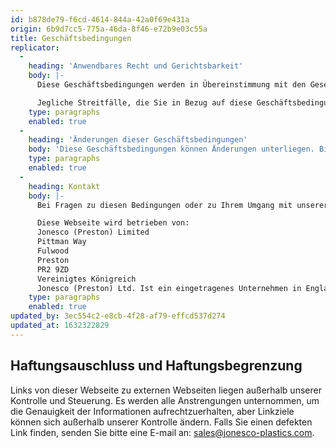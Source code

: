 ```yaml
---
id: b878de79-f6cd-4614-844a-42a0f69e431a
origin: 6b9d7cc5-775a-46da-8f46-e72b9e03c55a
title: Geschäftsbedingungen
replicator:
  -
    heading: 'Anwendbares Recht und Gerichtsbarkeit'
    body: |-
      Diese Geschäftsbedingungen werden in Übereinstimmung mit den Gesetzen in England und Wales geregelt und ausgelegt.

      Jegliche Streitfälle, die Sie in Bezug auf diese Geschäftsbedingungen oder Ihre Nutzung der Jonesco Webseite(n) (ob vertraglich oder außervertraglich) haben, unterliegen der ausschließlichen Zuständigkeit der Gerichte in England und Wales.
    type: paragraphs
    enabled: true
  -
    heading: 'Änderungen dieser Geschäftsbedingungen'
    body: 'Diese Geschäftsbedingungen können Änderungen unterliegen. Bitte überprüfen Sie diese Bedingungen regelmäßig. Sollten Sie diese Webseite nach Aktualisierungen unserer Geschäftsbedingungen weiter nutzen, stimmen Sie jeglichen Änderungen zu.'
    type: paragraphs
    enabled: true
  -
    heading: Kontakt
    body: |-
      Bei Fragen zu diesen Bedingungen oder zu Ihrem Umgang mit unserer Webseite, kontaktieren Sie uns bitte unter: privacy@jonesco-plastics.com

      Diese Webseite wird betrieben von:
      Jonesco (Preston) Limited
      Pittman Way
      Fulwood
      Preston
      PR2 9ZD
      Vereinigtes Königreich
      Jonesco (Preston) Ltd. Ist ein eingetragenes Unternehmen in England und Wales unter der Firmennummer 901751.
    type: paragraphs
    enabled: true
updated_by: 3ec554c2-e8cb-4f28-af79-effcd537d274
updated_at: 1632322829
---
```

## Haftungsauschluss und Haftungsbegrenzung

Links von dieser Webseite zu externen Webseiten liegen außerhalb unserer Kontrolle und Steuerung. Es werden alle Anstrengungen unternommen, um die Genauigkeit der Informationen aufrechtzuerhalten, aber Linkziele können sich außerhalb unserer Kontrolle ändern. Falls Sie einen defekten Link finden,  senden Sie bitte eine E-mail an: sales@jonesco-plastics.com.